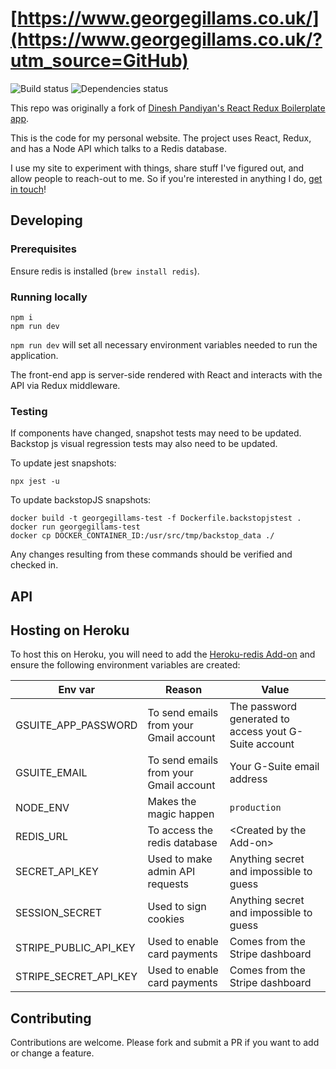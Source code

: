 # [https://www.georgegillams.co.uk/](https://www.georgegillams.co.uk/?utm_source=GitHub)

![Build status](https://github.com/georgegillams/georgegillams.co.uk/workflows/CI/badge.svg)
![Dependencies status](https://img.shields.io/david/georgegillams/georgegillams.co.uk)

This repo was originally a fork of [Dinesh Pandiyan's React Redux Boilerplate app](https://github.com/flexdinesh/react-redux-boilerplate).

This is the code for my personal website. The project uses React, Redux, and has a Node API which talks to a Redis database.

I use my site to experiment with things, share stuff I've figured out, and allow people to reach-out to me. So if you're interested in anything I do, [get in touch](https://www.georgegillams.co.uk/contact?utm_source=GitHub)!

## Developing

### Prerequisites

Ensure redis is installed (`brew install redis`).

### Running locally

```
npm i
npm run dev
```

`npm run dev` will set all necessary environment variables needed to run the application.

The front-end app is server-side rendered with React and interacts with the API via Redux middleware.

### Testing

If components have changed, snapshot tests may need to be updated. Backstop js visual regression tests may also need to be updated.

To update jest snapshots:

```
npx jest -u
```

To update backstopJS snapshots:

```
docker build -t georgegillams-test -f Dockerfile.backstopjstest .
docker run georgegillams-test
docker cp DOCKER_CONTAINER_ID:/usr/src/tmp/backstop_data ./
```

Any changes resulting from these commands should be verified and checked in.

## API

## Hosting on Heroku

To host this on Heroku, you will need to add the [Heroku-redis Add-on](https://devcenter.heroku.com/articles/heroku-redis) and ensure the following environment variables are created:

| Env var               | Reason                                 | Value                                                 |
| --------------------- | -------------------------------------- | ----------------------------------------------------- |
| GSUITE_APP_PASSWORD   | To send emails from your Gmail account | The password generated to access yout G-Suite account |
| GSUITE_EMAIL          | To send emails from your Gmail account | Your G-Suite email address                            |
| NODE_ENV              | Makes the magic happen                 | `production`                                          |
| REDIS_URL             | To access the redis database           | \<Created by the Add-on\>                             |
| SECRET_API_KEY        | Used to make admin API requests        | Anything secret and impossible to guess               |
| SESSION_SECRET        | Used to sign cookies                   | Anything secret and impossible to guess               |
| STRIPE_PUBLIC_API_KEY | Used to enable card payments           | Comes from the Stripe dashboard                       |
| STRIPE_SECRET_API_KEY | Used to enable card payments           | Comes from the Stripe dashboard                       |

## Contributing

Contributions are welcome. Please fork and submit a PR if you want to add or change a feature.
